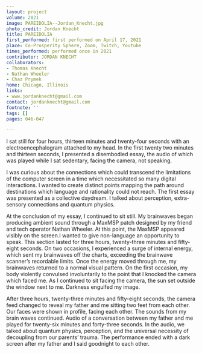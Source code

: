 ```yaml
---
layout: project
volume: 2021
image: PAREIDOLIA--Jordan_Knecht.jpg
photo_credit: Jordan Knecht
title: PAREIDOLIA
first_performed: first performed on April 17, 2021
place: Co-Prosperity Sphere, Zoom, Twitch, Youtube
times_performed: performed once in 2021
contributor: JORDAN KNECHT
collaborators:
- Thomas Knecht
- Nathan Wheeler
- Chaz Prymek
home: Chicago, Illinois
links:
- www.jordanknecht@gmail.com
contact: jordanknecht@gmail.com
footnote: ''
tags: []
pages: 046-047

---
```


I sat still for four hours, thirteen minutes and twenty-four seconds with an electroencephalogram attached to my head. In the first twenty two minutes and thirteen seconds, I presented a disembodied essay, the audio of which was played while I sat sedentary, facing the camera, not speaking. 

I was curious about the connections which could transcend the limitations of the computer screen in a time which necessitated so many digital interactions. I wanted to create distinct points mapping the path around destinations which language and rationality could not reach. The first essay was presented as a collective daydream. I talked about perception, extra-sensory connections and quantum physics.

At the conclusion of my essay, I continued to sit still. My brainwaves began producing ambient sound through a MaxMSP patch designed by my friend and tech operator Nathan Wheeler. At this point, the MaxMSP appeared visibly on the screen.I wanted to give non-language an opportunity to speak. This section lasted for three hours, twenty-three minutes and fifty-eight seconds. On two occasions, I experienced a surge of internal energy, which sent my brainwaves off the charts, exceeding the brainwave scanner’s recordable limits. Once the energy moved through me, my brainwaves returned to a normal visual pattern. On the first occasion, my body violently convulsed involuntarily to the point that I knocked the camera which faced me. As I continued to sit facing the camera, the sun set outside the window next to me. Darkness engulfed my image.

After three hours, twenty-three minutes and fifty-eight seconds, the camera feed changed to reveal my father and me sitting two feet from each other. Our faces were shown in profile, facing each other. The sounds from my brain waves continued. Audio of a conversation between my father and me played for twenty-six minutes and forty-three seconds. In the audio, we talked about quantum physics, perception, and the universal necessity of decoupling from our parents’ trauma. The performance ended with a dark screen after my father and I said goodnight to each other.
